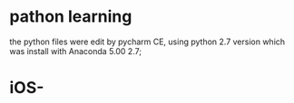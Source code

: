 # pathon learning 

the python files were edit by pycharm CE, using python 2.7 version which was install with Anaconda 5.00 2.7;
# iOS-
